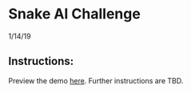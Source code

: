 # Snake AI Challenge
1/14/19

## Instructions:
Preview the demo [here](https://vaqcoders.github.io/coding-challenges/4/snake/).
Further instructions are TBD.
